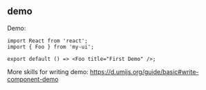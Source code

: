 
## demo

Demo:

```tsx
import React from 'react';
import { Foo } from 'my-ui';

export default () => <Foo title="First Demo" />;
```
<!-- <Alert type="info">
  注意，内部暂时只能编写 HTML
</Alert> -->
More skills for writing demo: https://d.umijs.org/guide/basic#write-component-demo

